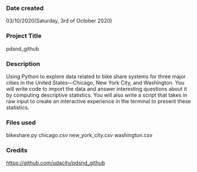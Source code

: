 ### Date created
03/10/2020(Saturday, 3rd of October 2020)

### Project Title
pdsnd_github

### Description
Using Python to explore data related to bike share systems for three major cities in the United States—Chicago, New York City, and Washington. You will write code to import the data and answer interesting questions about it by computing descriptive statistics. You will also write a script that takes in raw input to create an interactive experience in the terminal to present these statistics.

### Files used
bikeshare.py
chicago.csv
new_york_city.csv
washington.csv

### Credits
https://github.com/udacity/pdsnd_github

